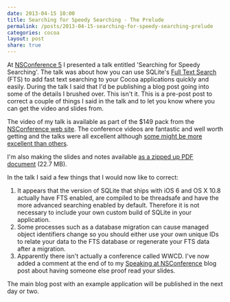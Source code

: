 ```yaml
---
date: 2013-04-15 10:00
title: Searching for Speedy Searching - The Prelude
permalink: /posts/2013-04-15-searching-for-speedy-searching-prelude
categories: cocoa
layout: post
share: true
---
```


At [NSConference 5](http://nsconference.com) I presented a talk entitled 'Searching for Speedy Searching'. The talk was about how you can use SQLite's [Full Text Search](http://www.sqlite.org/fts3.html) (FTS) to add fast text searching to your Cocoa applications quickly and easily. During the talk I said that I'd be publishing a blog post going into some of the details I brushed over. This isn't it. This is a pre-post post to correct a couple of things I said in the talk and to let you know where you can get the video and slides from.

The video of my talk is available as part of the $149 pack from the [NSConference web site](http://nsconference.com). The conference videos are fantastic and well worth getting and the talks were all excellent although [some might be more excellent than others](https://alpha.app.net/acf/post/4743505).

I'm also making the slides and notes available [as a zipped up PDF document](http://images.swwritings.com/SearchingForSpeedySearchingSlides.zip) (22.7 MB).

In the talk I said a few things that I would now like to correct:

1. It appears that the version of SQLite that ships with iOS 6 and OS X 10.8 actually have FTS enabled, are compiled to be threadsafe and have the more advanced searching enabled by default. Therefore it is not necessary to include your own custom build of SQLite in your application.
2. Some processes such as a database migration can cause managed object identifiers change so you should either use your own unique IDs to relate your data to the FTS database or regenerate your FTS data after a migration.
3. Apparently there isn't actually a conference called WWCD. I've now added a comment at the end of to my [Speaking at NSConference](http://swwritings.com/post/2013-02-24-speaking-at-nsconference) blog post about having someone else proof read your slides.

The main blog post with an example application will be published in the next day or two.

